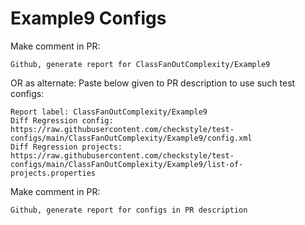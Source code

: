 # Example9 Configs
Make comment in PR:
```
Github, generate report for ClassFanOutComplexity/Example9
```
OR as alternate:
Paste below given to PR description to use such test configs:
```
Report label: ClassFanOutComplexity/Example9
Diff Regression config: https://raw.githubusercontent.com/checkstyle/test-configs/main/ClassFanOutComplexity/Example9/config.xml
Diff Regression projects: https://raw.githubusercontent.com/checkstyle/test-configs/main/ClassFanOutComplexity/Example9/list-of-projects.properties
```
Make comment in PR:
```
Github, generate report for configs in PR description
```
